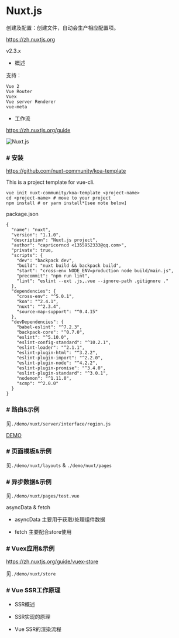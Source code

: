 # Nuxt.js

创建及配置：创建文件，自动会生产相应配置项。

https://zh.nuxtjs.org

v2.3.x

* 概述

支持：

```
Vue 2
Vue Router
Vuex
Vue server Renderer
vue-meta
```

* 工作流

https://zh.nuxtjs.org/guide

![Nuxt.js](https://zh.nuxtjs.org/nuxt-schema.png)


### # 安装

https://github.com/nuxt-community/koa-template

This is a project template for vue-cli.

```
vue init nuxt-community/koa-template <project-name>
cd <project-name> # move to your project
npm install # or yarn install*[see note below]
```

package.json

```
{
  "name": "nuxt",
  "version": "1.1.0",
  "description": "Nuxt.js project",
  "author": "capricorncd <1355952333@qq.com>",
  "private": true,
  "scripts": {
    "dev": "backpack dev",
    "build": "nuxt build && backpack build",
    "start": "cross-env NODE_ENV=production node build/main.js",
    "precommit": "npm run lint",
    "lint": "eslint --ext .js,.vue --ignore-path .gitignore ."
  },
  "dependencies": {
    "cross-env": "^5.0.1",
    "koa": "^2.4.1",
    "nuxt": "^2.3.4",
    "source-map-support": "^0.4.15"
  },
  "devDependencies": {
    "babel-eslint": "^7.2.3",
    "backpack-core": "^0.7.0",
    "eslint": "^5.10.0",
    "eslint-config-standard": "^10.2.1",
    "eslint-loader": "^2.1.1",
    "eslint-plugin-html": "^3.2.2",
    "eslint-plugin-import": "^2.2.0",
    "eslint-plugin-node": "^4.2.2",
    "eslint-plugin-promise": "^3.4.0",
    "eslint-plugin-standard": "^3.0.1",
    "nodemon": "^1.11.0",
    "scmp": "^2.0.0"
  }
}
```

### # 路由&示例

见`./demo/nuxt/server/interface/region.js`

[DEMO](./demo/nuxt/server/interface/region.js)

### # 页面模板&示例

见`./demo/nuxt/layouts` & `./demo/nuxt/pages`

### # 异步数据&示例

见`./demo/nuxt/pages/test.vue`

asyncData & fetch

* asyncData 主要用于获取/处理组件数据

* fetch 主要配合store使用

### # Vuex应用&示例

https://zh.nuxtjs.org/guide/vuex-store

见`./demo/nuxt/store`


### # Vue SSR工作原理

* SSR概述

* SSR实现的原理

* Vue SSR的渲染流程
